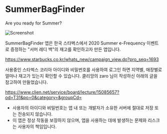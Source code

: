 # SummerBagFinder
Are you ready for Summer?

![Screenshot](https://i.imgur.com/KIaN5dQ.jpg)

SummerBagFinder 앱은 한국 스타벅스에서 2020 Summer e-Frequency 이벤트로 증정하는 "서머 레디 백"의 재고를 확인하고자 만든 앱입니다.

https://www.starbucks.co.kr/whats_new/campaign_view.do?pro_seq=1693

사용중인 스타벅스 코리아 아이디와 비밀번호를 사용하여 로그인 하면 지역별, 매장별로 얼마나 재고가 있는지 확인할 수 있습니다.
클리앙의 zaro 님이 작성하신 아래의 글을 참고하여 만들었습니다.

https://www.clien.net/service/board/lecture/15085657?od=T31&po=0&category=&groupCd=

* 사용자의 아이디와 비밀번호는 앱 내 또는 개발자가 소유한 서버에 절대로 저장 또는 전송되지 않습니다.
* 이 앱은 정상 작동을 보장하지 않으며, 앱을 사용하는 데에 발생하는 문제와 리스크는 사용자의 책임입니다.
